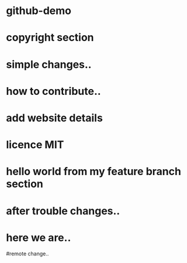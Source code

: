 # github-demo

# copyright section

# simple changes..

# how to contribute..

# add website details

# licence MIT

# hello world from my feature branch section

# after trouble changes..

# here we are..

#remote change..
